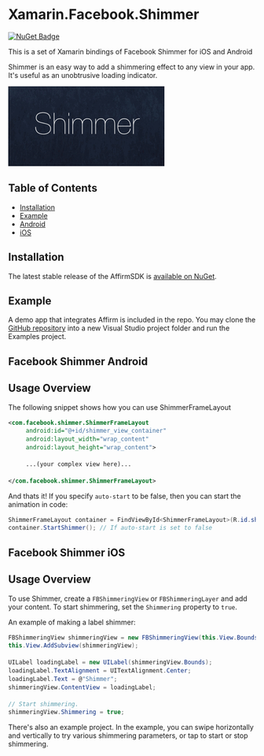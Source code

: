 # Xamarin.Facebook.Shimmer

[![NuGet Badge](https://buildstats.info/nuget/Xamarin.Facebook.Shimmer)](https://www.nuget.org/packages/Xamarin.Facebook.Shimmer/)

This is a set of Xamarin bindings of Facebook Shimmer for iOS and Android

Shimmer is an easy way to add a shimmering effect to any view in your app. It's useful as an unobtrusive loading indicator.

![Shimmer](https://raw.githubusercontent.com/JosueDM94/Xamarin.Facebook.Shimmer/master/shimmer.gif)

## Table of Contents ##

- [Installation](#installation)
- [Example](#example)
- [Android](#facebook-shimmer-android)
- [iOS](#facebook-shimmer-ios)

## Installation ##

The latest stable release of the AffirmSDK is [available on NuGet](https://www.nuget.org/packages/Xamarin.Facebook.Shimmer).

## Example ##

A demo app that integrates Affirm is included in the repo. You may clone the [GitHub repository](https://github.com/JosueDM94/Xamarin.Facebook.Shimmer) into a new Visual Studio project folder and run the Examples project.

## Facebook Shimmer Android ##

## Usage Overview

The following snippet shows how you can use ShimmerFrameLayout

```xml
<com.facebook.shimmer.ShimmerFrameLayout
     android:id="@+id/shimmer_view_container"
     android:layout_width="wrap_content"
     android:layout_height="wrap_content">

     ...(your complex view here)...

</com.facebook.shimmer.ShimmerFrameLayout>
```

And thats it! If you specify `auto-start` to be false, then you can start the animation in code:

```cs
ShimmerFrameLayout container = FindViewById<ShimmerFrameLayout>(R.id.shimmer_view_container);
container.StartShimmer(); // If auto-start is set to false
```

## Facebook Shimmer iOS ##

## Usage Overview

To use Shimmer, create a `FBShimmeringView` or `FBShimmeringLayer` and add your content. To start shimmering, set the `Shimmering` property to `true`.

An example of making a label shimmer:

```cs
FBShimmeringView shimmeringView = new FBShimmeringView(this.View.Bounds);
this.View.AddSubview(shimmeringView);

UILabel loadingLabel = new UILabel(shimmeringView.Bounds);
loadingLabel.TextAlignment = UITextAlignment.Center;
loadingLabel.Text = @"Shimmer";
shimmeringView.ContentView = loadingLabel;

// Start shimmering.
shimmeringView.Shimmering = true;
```

There's also an example project. In the example, you can swipe horizontally and vertically to try various shimmering parameters, or tap to start or stop shimmering.